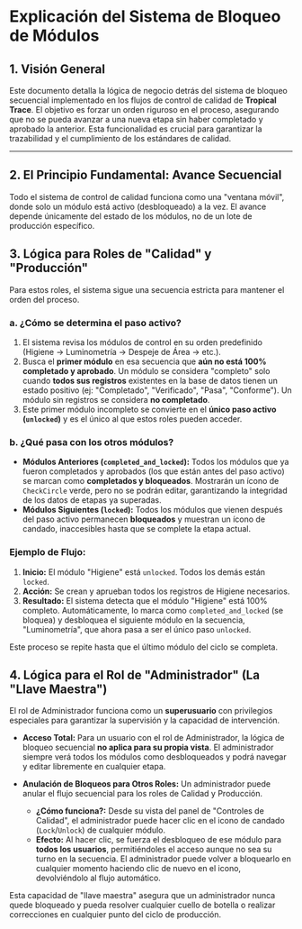 # Explicación del Sistema de Bloqueo de Módulos

## 1. Visión General
Este documento detalla la lógica de negocio detrás del sistema de bloqueo secuencial implementado en los flujos de control de calidad de **Tropical Trace**. El objetivo es forzar un orden riguroso en el proceso, asegurando que no se pueda avanzar a una nueva etapa sin haber completado y aprobado la anterior. Esta funcionalidad es crucial para garantizar la trazabilidad y el cumplimiento de los estándares de calidad.

---

## 2. El Principio Fundamental: Avance Secuencial

Todo el sistema de control de calidad funciona como una "ventana móvil", donde solo un módulo está activo (desbloqueado) a la vez. El avance depende únicamente del estado de los módulos, no de un lote de producción específico.

## 3. Lógica para Roles de "Calidad" y "Producción"

Para estos roles, el sistema sigue una secuencia estricta para mantener el orden del proceso.

### a. ¿Cómo se determina el paso activo?
1.  El sistema revisa los módulos de control en su orden predefinido (Higiene → Luminometría → Despeje de Área → etc.).
2.  Busca el **primer módulo** en esa secuencia que **aún no está 100% completado y aprobado**. Un módulo se considera "completo" solo cuando **todos sus registros** existentes en la base de datos tienen un estado positivo (ej: "Completado", "Verificado", "Pasa", "Conforme"). Un módulo sin registros se considera **no completado**.
3.  Este primer módulo incompleto se convierte en el **único paso activo (`unlocked`)** y es el único al que estos roles pueden acceder.

### b. ¿Qué pasa con los otros módulos?
-   **Módulos Anteriores (`completed_and_locked`):** Todos los módulos que ya fueron completados y aprobados (los que están antes del paso activo) se marcan como **completados y bloqueados**. Mostrarán un ícono de `CheckCircle` verde, pero no se podrán editar, garantizando la integridad de los datos de etapas ya superadas.
-   **Módulos Siguientes (`locked`):** Todos los módulos que vienen después del paso activo permanecen **bloqueados** y muestran un ícono de candado, inaccesibles hasta que se complete la etapa actual.

### Ejemplo de Flujo:
1.  **Inicio:** El módulo "Higiene" está `unlocked`. Todos los demás están `locked`.
2.  **Acción:** Se crean y aprueban todos los registros de Higiene necesarios.
3.  **Resultado:** El sistema detecta que el módulo "Higiene" está 100% completo. Automáticamente, lo marca como `completed_and_locked` (se bloquea) y desbloquea el siguiente módulo en la secuencia, "Luminometría", que ahora pasa a ser el único paso `unlocked`.

Este proceso se repite hasta que el último módulo del ciclo se completa.

## 4. Lógica para el Rol de "Administrador" (La "Llave Maestra")

El rol de Administrador funciona como un **superusuario** con privilegios especiales para garantizar la supervisión y la capacidad de intervención.

-   **Acceso Total:** Para un usuario con el rol de Administrador, la lógica de bloqueo secuencial **no aplica para su propia vista**. El administrador siempre verá todos los módulos como desbloqueados y podrá navegar y editar libremente en cualquier etapa.

-   **Anulación de Bloqueos para Otros Roles:** Un administrador puede anular el flujo secuencial para los roles de Calidad y Producción.
    -   **¿Cómo funciona?:** Desde su vista del panel de "Controles de Calidad", el administrador puede hacer clic en el icono de candado (`Lock`/`Unlock`) de cualquier módulo.
    -   **Efecto:** Al hacer clic, se fuerza el desbloqueo de ese módulo para **todos los usuarios**, permitiéndoles el acceso aunque no sea su turno en la secuencia. El administrador puede volver a bloquearlo en cualquier momento haciendo clic de nuevo en el icono, devolviéndolo al flujo automático.

Esta capacidad de "llave maestra" asegura que un administrador nunca quede bloqueado y pueda resolver cualquier cuello de botella o realizar correcciones en cualquier punto del ciclo de producción.
